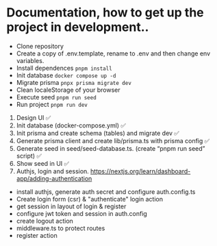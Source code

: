 # Documentation, how to get up the project in development..

* Clone repository
* Create a copy of .env.template, rename to .env and then change env variables.
* Install dependences  ```pnpm install```
* Init database ```docker compose up -d```
* Migrate prisma ```pnpx prisma migrate dev```
* Clean localeStorage of your browser
* Execute seed ```pnpm run seed```
* Run project ```pnpm run dev```

1. Design UI ✅
2. Init database (docker-compose.yml) ✅
3. Init prisma and create schema (tables) and migrate dev ✅
4. Generate prisma client and create lib/prisma.ts with prisma config ✅
5. Generate seed in seed/seed-database.ts. (create “pnpm run seed” script) ✅
6. Show seed in UI ✅
7. Authjs, login and session. https://nextjs.org/learn/dashboard-app/adding-authentication
- install authjs, generate auth secret and configure auth.config.ts
- Create login form (csr) & "authenticate" login action
- get session in layout of login & register
- configure jwt token and session in auth.config
- create logout action
- middleware.ts to protect routes
- register action
